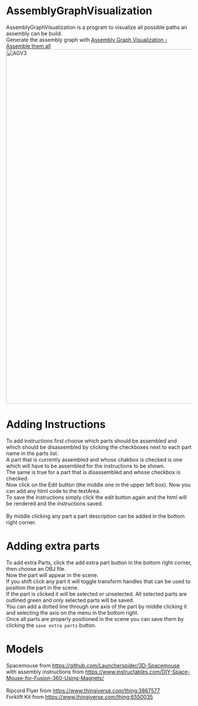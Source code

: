 # AssemblyGraphVisualization
AssemblyGraphVisualization is a program to visualize all possible paths an assembly can be build. <br>
Generate the assembly graph with [Assembly Graph Visualization - Assemble them all](https://github.tik.uni-stuttgart.de/st161399/AssemblyGraphVisualization-AssembleThemAll)
<img width="961" alt="AGV3" src="https://github.com/user-attachments/assets/896e8c07-6c90-4f63-9c4f-32c19a0081aa" />




# Adding Instructions 
To add instructions first choose which parts should be assembled and which should be disassembled by clicking the checkboxes next to each part name in the parts list.<br>
A part that is currently assembled and whose chakbox is checked is one which will have to be assembled for the instructions to be shown.<br>
The same is true for a part that is disassembled and whose checkbox is checked.<br>
Now click on the Edit button (the middle one in the upper left box). Now you can add any html code to the textArea.<br>
To save the instructions simply click the edit button again and the html will be rendered and the instructions saved.<br>
<br>
By middle clicking any part a part description can be added in the bottom right corner.

# Adding extra parts
To add extra Parts, click the add extra part button in the bottom right corner, then choose an OBJ file.<br>
Now the part will appear in the scene.<br>
If you shift click any part it will toggle transform handles that can be used to position the part in the scene.<br>
If the part is clicked it will be selected or unselected. All selected parts are outlined green and only selected parts will be saved.<br>
You can add a dotted line through one axis of the part by middle clicking it and selecting the axis on the menu in the bottom right.<br>
Once all parts are properly positioned in the scene you can save them by clicking the `save extra parts` button.
# Models
Spacemouse from https://github.com/Launcherspider/3D-Spacemouse<br>
with assembly instructions from https://www.instructables.com/DIY-Space-Mouse-for-Fusion-360-Using-Magnets/<br><br>
Ripcord Flyer from https://www.thingiverse.com/thing:3867577<br>
Forklift Kit from https://www.thingiverse.com/thing:6550035<br>

